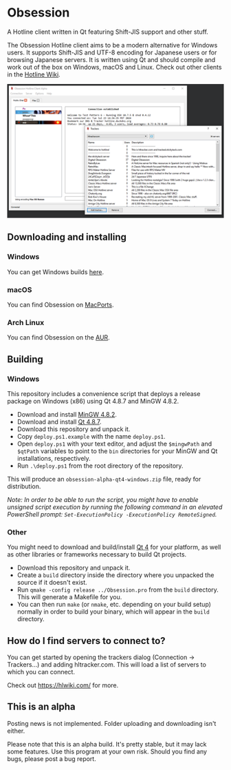 Obsession
=========

A Hotline client written in Qt featuring Shift-JIS support and other stuff.

The Obsession Hotline client aims to be a modern alternative for Windows users. It supports Shift-JIS and UTF-8 encoding for Japanese users or for browsing Japanese servers. It is written using Qt and should compile and work out of the box on Windows, macOS and Linux. Check out other clients in the [Hotline Wiki](http://hotline.wikia.com/wiki/Clients).

![](https://github.com/tjohnman/Obsession/blob/qt4/screenshot.png?raw=true)

Downloading and installing
----------

### Windows

You can get Windows builds [here](https://github.com/tjohnman/Obsession/releases).

### macOS

You can find Obsession on [MacPorts](https://ports.macports.org/port/Obsession/details/).

### Arch Linux

You can find Obsession on the [AUR](https://aur.archlinux.org/packages/obsession-git/).

Building
--------

### Windows

This repository includes a convenience script that deploys a release package on Windows (x86) using Qt 4.8.7 and MinGW 4.8.2.

- Download and install [MinGW 4.8.2](http://sourceforge.net/projects/mingw-w64/files/Toolchains%20targetting%20Win32/Personal%20Builds/mingw-builds/4.8.2/threads-posix/dwarf/i686-4.8.2-release-posix-dwarf-rt_v3-rev3.7z/download).
- Download and install [Qt 4.8.7](https://download.qt.io/archive/qt/4.8/4.8.7/qt-opensource-windows-x86-mingw482-4.8.7.exe).
- Download this repository and unpack it.
- Copy `deploy.ps1.example` with the name `deploy.ps1`.
- Open `deploy.ps1` with your text editor, and adjust the `$mingwPath` and `$qtPath` variables to point to the `bin` directories for your MinGW and Qt installations, respectively.
- Run `.\deploy.ps1` from the root directory of the repository.

This will produce an `obsession-alpha-qt4-windows.zip` file, ready for distribution.

_Note: In order to be able to run the script, you might have to enable unsigned script execution by running the following command in an elevated PowerShell prompt: `Set-ExecutionPolicy -ExecutionPolicy RemoteSigned`._

### Other

You might need to download and build/install [Qt 4](https://download.qt.io/archive/qt/4.8/4.8.7/) for your platform, as well as other libraries or frameworks necessary to build Qt projects.

- Download this repository and unpack it.
- Create a `build` directory inside the directory where you unpacked the source if it doesn't exist.
- Run `qmake -config release ../Obsession.pro` from the `build` directory. This will generate a Makefile for you.
- You can then run `make` (or `nmake`, etc. depending on your build setup) normally in order to build your binary, which will appear in the `build` directory.

How do I find servers to connect to?
------------------------------------

You can get started by opening the trackers dialog (Connection -> Trackers...) and adding hltracker.com. This will load a list of servers to which you can connect.

Check out https://hlwiki.com/ for more.

This is an alpha
----------------

Posting news is not implemented. Folder uploading and downloading isn't either.

Please note that this is an alpha build. It's pretty stable, but it may lack some features.
Use this program at your own risk. Should you find any bugs, please post a bug report.
